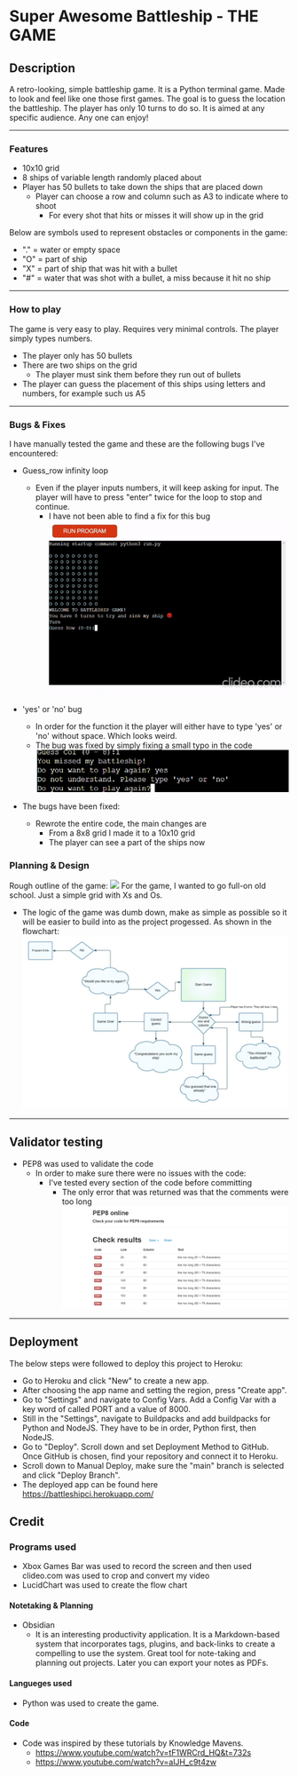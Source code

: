 # Super Awesome Battleship - THE GAME

## Description  

 A retro-looking, simple battleship game.
It is a Python terminal game. Made to look and feel like one those first games.
The goal is to guess the location the battleship. The player has only 10 turns to do so.
It is aimed at any specific audience. Any one can enjoy!

<hr>

### Features

- 10x10 grid 
- 8 ships of variable length randomly placed about
- Player has 50 bullets to take down the ships that are placed down
  - Player can choose a row and column such as A3 to indicate where to shoot
    - For every shot that hits or misses it will show up in the grid

Below are symbols used to represent obstacles or components in the game:
- "." = water or empty space
- "O" = part of ship
- "X" = part of ship that was hit with a bullet
- "#" = water that was shot with a bullet, a miss because it hit no ship

<hr>

### How to play
The game is very easy to play. Requires very minimal controls. The player simply types numbers.
- The player only has 50 bullets
- There are two ships on the grid
  - The player must sink them before they run out of bullets
- The player can guess the placement of this ships using letters and numbers, for example such us A5  

<hr>

### Bugs & Fixes
I have manually tested the game and these are the following bugs I've encountered: 
- Guess_row infinity loop
  - Even if the player inputs numbers, it will keep asking for input. The player will have to press "enter" twice for the loop to stop and continue.
    - I have not been able to find a fix for this bug
![](assets/imgs/pp3_bug_gif.gif)

- 'yes' or 'no' bug
  - In order for the function it the player will either have to type 'yes' or 'no' without space. Which looks weird.
  - The bug was fixed by simply fixing a small typo in the code
![](assets/imgs/Screenshot%20(119).png)

- The bugs have been fixed:
  - Rewrote the entire code, the main changes are
    - From a 8x8 grid I made it to a 10x10 grid
    - The player can see a part of the ships now

### Planning & Design
Rough outline of the game:
![](assets/imgs/PP3-rough-outline.jpg)
For the game, I wanted to go full-on old school. Just a simple grid with Xs and Os.
- The logic of the game was dumb down, make as simple as possible so it will be easier to build into as the project progessed. As shown in the flowchart:
![luccidchart](assets/imgs/PP3%20Python.jpeg)

<hr>

## Validator testing
- PEP8 was used to validate the code
  - In order to make sure there were no issues with the code:
    - I've tested every section of the code before committing
      - The only error that was returned was that the comments were too long
 ![](/assets/imgs/Screenshot%20(136).png)

<hr>

## Deployment
The below steps were followed to deploy this project to Heroku:

- Go to Heroku and click "New" to create a new app.
- After choosing the app name and setting the region, press "Create app".
- Go to "Settings" and navigate to Config Vars. Add a Config Var with a key word of called PORT and a value of 8000.
- Still in the "Settings", navigate to Buildpacks and add buildpacks for Python and NodeJS. They have to be in order, Python first, then NodeJS.
- Go to "Deploy". Scroll down and set Deployment Method to GitHub. Once GitHub is chosen, find your repository and connect it to Heroku.
- Scroll down to Manual Deploy, make sure the "main" branch is selected and click "Deploy Branch".
- The deployed app can be found here <https://battleshipci.herokuapp.com/>

## Credit

### Programs used
 - Xbox Games Bar was used to record the screen and then used clideo.com was used to crop and convert my video
 - LucidChart was used to create the flow chart

#### Notetaking & Planning

- Obsidian
  - It is an interesting productivity application. It is a Markdown-based system that incorporates tags, plugins, and back-links to create a compelling to use the system. Great tool for note-taking and planning out projects. Later you can export your notes as PDFs.

#### Langueges used

- Python was used to create the game. 

#### Code 

- Code was inspired by these tutorials by Knowledge Mavens. 
  -  <https://www.youtube.com/watch?v=tF1WRCrd_HQ&t=732s>
  -  <https://www.youtube.com/watch?v=alJH_c9t4zw> 

